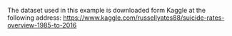 The dataset used in this example is downloaded form Kaggle at the following address:
https://www.kaggle.com/russellyates88/suicide-rates-overview-1985-to-2016